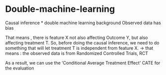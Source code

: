 # Double-machine-learning


Causal inference * double machine learning 
background
Observed data has bias

That means , there is feature X not also affecting Outcome Y, but also affecting treatment T.
So, before doing the causal inference, we need to do something that will let treatment T is independent from feature X. → that means : the observed data is from Randomized Controlled Trials, RCT

As a result, we can use the ‘Conditional Average Treatment Effect' CATE for the evaluation 
